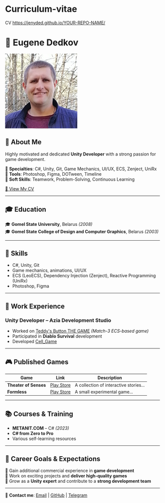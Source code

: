 # Curriculum-vitae
CV https://jenyded.github.io/YOUR-REPO-NAME/
# 📝 Eugene Dedkov

![Profile Photo](profile.jpg)

## 🌟 About Me
Highly motivated and dedicated **Unity Developer** with a strong passion for game development.

🔹 **Specialties**: C#, Unity, Git, Game Mechanics, UI/UX, ECS, Zenject, UniRx  
🔹 **Tools**: Photoshop, Figma, DOTween, Timeline  
🔹 **Soft Skills**: Teamwork, Problem-Solving, Continuous Learning  

[📄 View My CV](https://jenyded.github.io/YOUR-REPO-NAME/index.html)  

---

## 🎓 Education
🎓 **Gomel State University**, Belarus *(2008)*  
🎓 **Gomel State College of Design and Computer Graphics**, Belarus *(2003)*

---

## 🔧 Skills
- C#, Unity, Git
- Game mechanics, animations, UI/UX
- ECS (LeoECS), Dependency Injection (Zenject), Reactive Programming (UniRx)
- Photoshop, Figma

---

## 💼 Work Experience
### Unity Developer – **Azia Development Studio**
- Worked on [Teddy's Button THE GAME](https://github.com/ADS-GAME/Teddy-s-button) *(Match-3 ECS-based game)*
- Participated in **Diablo Survival** development
- Developed [Cell_Game](https://github.com/Jenyded/Cell_Game)

---

## 🎮 Published Games
| Game               | Link  | Description  |
|-------------------|-----------------------------|---------------------------------|
| **Theater of Senses** | [Play Store](https://play.google.com/store/apps/details?id=theaterofsenses) | A collection of interactive stories... |
| **Formless** | [Play Store](https://play.google.com/store/apps/details?id=Formless) | A small experimental game... |

---

## 📚 Courses & Training
- **METANIT.COM** – C# *(2023)*
- **C# from Zero to Pro**
- Various self-learning resources

---

## 🎯 Career Goals & Expectations
🔹 Gain additional commercial experience in **game development**  
🔹 Work on exciting projects and **deliver high-quality games**  
🔹 Grow as a **Unity expert** and contribute to a **strong development team**  

---

📧 **Contact me**: [Email](mailto:jenik.byg@gmail.com) | [GitHub](https://github.com/Jenyded) | [Telegram](https://t.me/Evgenyided)
